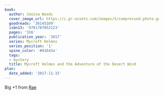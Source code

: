 ```yaml
---
book:
  author: Janina Woods
  cover_image_url: https://i.gr-assets.com/images/S/compressed.photo.goodreads.com/books/1504017639l/36145169._SX98_.jpg
  goodreads: '36145169'
  isbn13: '9781787052123'
  pages: '316'
  publication_year: '2017'
  series: Mycroft Holmes
  series_position: '1'
  spine_color: '#91643a'
  tags:
  - mystery
  title: Mycroft Holmes and the Adventure of the Desert Wind
plan:
  date_added: '2017-11-15'
---
```


Big +1 from [Rae](https://www.goodreads.com/review/show/2181858803)
